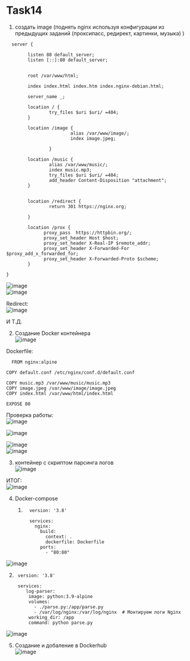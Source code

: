 # Task14
1) создать image (поднять nginx используя конфигурации из предыдущих заданий (проксипасс, редирект, картинки, музыка) )
```
  server {

        listen 80 default_server;
        listen [::]:80 default_server;


        root /var/www/html;

        index index.html index.htm index.nginx-debian.html;

        server_name _;

        location / {
                try_files $uri $uri/ =404;
        }

        location /image {
                        alias /var/www/image/;
                        index image.jpeg;

                }

        location /music {
                alias /var/www/music/;
                index music.mp3;
                try_files $uri $uri/ =404;
                add_header Content-Disposition "attachment";
        }


        location /redirect {
                return 301 https://nginx.org;

        }

        location /prox {
              proxy_pass  https://httpbin.org/;
              proxy_set_header Host $host;
              proxy_set_header X-Real-IP $remote_addr;
              proxy_set_header X-Forwarded-For $proxy_add_x_forwarded_for;
              proxy_set_header X-Forwarded-Proto $scheme;
        }

}

```

![image](https://github.com/user-attachments/assets/bb631e67-75b5-423b-b906-f5d4856a725c) <br>
![image](https://github.com/user-attachments/assets/de6e0e96-cb71-464c-8cb0-07f17deeaf44) <br>

Redirect: <br>
![image](https://github.com/user-attachments/assets/6de10217-915f-4de2-9923-454ccf51ee2f) <br>

 И Т.Д. <br>

2) Создание Docker контейнера <br>
![image](https://github.com/user-attachments/assets/b0291919-dcc3-4b7a-b210-2c33c9364e70) <br>

Dockerfile: <br>
```
  FROM nginx:alpine

COPY default.conf /etc/nginx/conf.d/default.conf

COPY music.mp3 /var/www/music/music.mp3
COPY image.jpeg /var/www/image/image.jpeg
COPY index.html /var/www/html/index.html

EXPOSE 80
```
Проверка работы: <br>
 ![image](https://github.com/user-attachments/assets/fb034671-702c-43c3-9bfa-602d56a149ac) <br>

![image](https://github.com/user-attachments/assets/dd7bd806-3eb1-4109-80bf-4cb49b1e8c41) <br>

![image](https://github.com/user-attachments/assets/dddf57a0-f1b9-4ca2-852d-e86b7ebd1e79) <br>
![image](https://github.com/user-attachments/assets/568dfdb4-0b35-41c3-931f-6f57a96a2e50) <br>

3) контейнер с скриптом парсинга логов <br>
![image](https://github.com/user-attachments/assets/452feab2-1fac-4eb6-8a64-42da8945719f) <br>

ИТОГ: <br>
![image](https://github.com/user-attachments/assets/7f6b6e87-19ac-4cbc-b1c3-1d3607b2ed84) <br>

4) Docker-compose
   1. ```
        version: '3.8'

        services:
          nginx:
            build:
              context: .
              dockerfile: Dockerfile
            ports:
              - "80:80"

      ```
![image](https://github.com/user-attachments/assets/ac79732d-6850-48e6-92d8-92951cae58d1) <br>

  2. ```
      version: '3.8'

      services:
         log-parser:
          image: python:3.9-alpine
          volumes:
            - ./parse.py:/app/parse.py
            - /var/log/nginx:/var/log/nginx  # Монтируем логи Nginx
          working_dir: /app
          command: python parse.py

     ```
![image](https://github.com/user-attachments/assets/9e71cfad-295f-435b-a338-aab10a562dd3) <br>

5) Создание и добаление в Dockerhub <br>
   ![image](https://github.com/user-attachments/assets/92316397-face-4450-905c-0ccf330b63ce)

     
        



